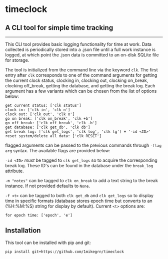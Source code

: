 # timeclock

## A CLI tool for simple time tracking

_________________________________________

This CLI tool provides basic logging functionality for time at work. Data collected is periodically stored into a .json file until a full work instance is logged, at which point the .json data is committed to an on-disk SQLite file for storage.

The tool is initialized from the command line via the keyword `clk`. The first entry after `clk` corresponds to one of the command arguments for getting the current clock status, clocking in, clocking out, clocking on_break, clocking off_break, getting the database, and getting the break log. Each argument has a few variants which can be chosen from the list of options below:

```text
get current status: ['clk status']
clock in: ['clk in', 'clk n']
clock out: ['clk out', 'clk o']
go on break: ['clk on_break', 'clk +b']
go off break: ['clk off_break', 'clk -b']
get database: ['clk get_db', 'clk db']
get break log: ['clk get_logs', 'clk log', 'clk lg'] + '-id <ID>'
reset system/delete all data: ['clk RESET']
```

flagged arguments can be passed to the previous commands through `-flag arg` syntax. The available flags are provided below:

`-id <ID>` *must* be tagged to `clk get_logs` so to acquire the corresponding break log. These ID's can be found in the database under the `break_log` attribute.

`-m "notes"` can be tagged to `clk on_break` to add a text string to the break instance. If not provided defaults to `None`.

`-f <t>` can be tagged to both `clk get_db` and `clk get_logs` so to display time in specific formats (database stores epoch time but converts to an (%H:%M:%S) string for display by default). Current `<t>` options are:

```text
for epoch time: ['epoch', 'e']
```

## Installation

This tool can be installed with pip and git:

```text
pip install git+https://github.com/1mikegrn/timeclock
```
